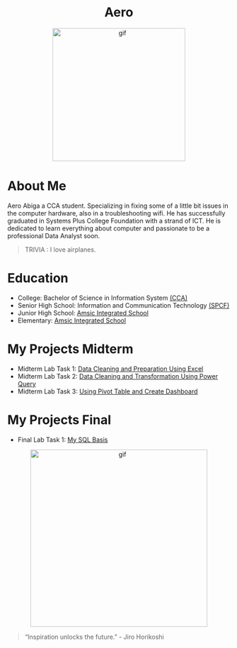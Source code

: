 <h1 align="center"> Aero </h1>

<p align="center">
  <img align="center" alt="gif" width="300" src="https://i.pinimg.com/originals/2c/45/fa/2c45fa7b020a0889c6a06298fbbbc6d1.gif">
</p>

# About Me

Aero Abiga a CCA student. Specializing in fixing some of a little bit issues in the computer hardware, also in a troubleshooting wifi. He has successfully graduated in Systems Plus College Foundation with a strand of ICT. He is dedicated to learn everything about computer and passionate to be a professional Data Analyst soon.

>TRIVIA : I love airplanes.

# Education

- College: Bachelor of Science in Information System [(CCA) ](https://www.facebook.com/CityCollegeOfAngeles)
- Senior High School: Information and Communication Technology [(SPCF) ](https://www.facebook.com/spcfofficial)
- Junior High School: [Amsic Integrated School ](https://www.facebook.com/amsic.is)
- Elementary: [Amsic Integrated School ](https://www.facebook.com/amsic.is)
  
# My Projects Midterm
- Midterm Lab Task 1: [Data Cleaning and Preparation Using Excel ](https://github.com/AeroB2/EDM-PROJECTS-AeroB2/blob/main/Midterm%20Lab%20Task%201%20/README.md)
- Midterm Lab Task 2: [Data Cleaning and Transformation Using Power Query ](https://github.com/AeroB2/EDM-PROJECTS-AeroB2/blob/main/Midterm%20Lab%20Task%202%20/README.md)
- Midterm Lab Task 3: [Using Pivot Table and Create Dashboard ](https://github.com/AeroB2/EDM-PROJECTS-AeroB2/blob/main/Midterm%20Lab%20Task%203%20/README.md)

# My Projects Final
- Final Lab Task 1: [My SQL Basis ](https://github.com/AeroB2/EDM-PROJECTS-AeroB2/blob/main/Final%20Lab%20Task%201/README.md)

<p align="center">
   <img align="center" alt="gif" width="400" src="https://31.media.tumblr.com/8c46e19cf5200595c871fc6dcaa73087/tumblr_n1z3wdHk6P1r4zr8xo3_500.gif">
 </p>

 > “Inspiration unlocks the future.” - Jiro Horikoshi
